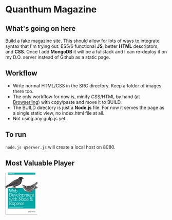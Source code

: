 # Quanthum Magazine

## What's going on here
Build a fake magazine site.  This should allow for lots of ways to 
integrate syntax that I'm trying out: ES5/6 functional **JS**, 
better **HTML** descriptors, and **CSS**. Once I add 
**MongoDB** it will 
be a fullstack and I can re-deploy it on my D.O. server instead of 
Github as a static page.  
## Workflow
* Write normal HTML/CSS in the SRC directory.  Keep a folder of images 
there too. 
* The only workflow for now is, minify CSS/HTML by hand 
(at [Browserling](http://browserling.com)) with copy/paste and move it 
to BUILD.  
* The BUILD directory is just a **Node.js** file.  For now it serves the 
page as a single static 
view, no index.html file at all.
* Not using any gulp.js yet.
## To run
`node.js qServer.js` will create a local host on 8080.
## Most Valuable Player
![OReilly Book Cover](https://github.com/atom-box/quanta/blob/master/oreilly.jpg)
